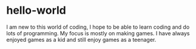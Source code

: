 # hello-world
I am new to this world of coding, I hope to be able to learn coding and do lots of programming.
My focus is mostly on making games. I have always enjoyed games as a kid and still enjoy games as a teenager.
